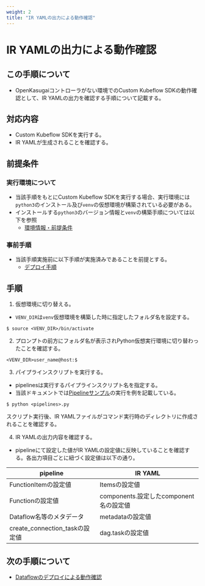 ```yaml
---
weight: 2
title: "IR YAMLの出力による動作確認"
---
```

# IR YAMLの出力による動作確認
## この手順について
* OpenKasugaiコントローラがない環境でのCustom Kubeflow SDKの動作確認として、IR YAMLの出力を確認する手順について記載する。

## 対応内容
* Custom Kubeflow SDKを実行する。
* IR YAMLが生成されることを確認する。

## 前提条件
### 実行環境について
* 当該手順をもとにCustom Kubeflow SDKを実行する場合、実行環境には`python3`のインストール及び`venv`の仮想環境が構築されている必要がある。
* インストールする`python3`のバージョン情報と`venv`の構築手順については以下を参照   
    * [環境情報・前提条件](../../../environment-information-and-prerequisites)

### 事前手順
* 当該手順実施前に以下手順が実施済みであることを前提とする。
    * [デプロイ手順](../../../deployment-procedure/)

## 手順
1. 仮想環境に切り替える。
* `VENV_DIR`は`venv`仮想環境を構築した時に指定したフォルダ名を設定する。
```
$ source <VENV_DIR>/bin/activate
```

2. プロンプトの前方にフォルダ名が表示されPython仮想実行環境に切り替わったことを確認する。
```
<VENV_DIR>user_name@host:$
```

3. パイプラインスクリプトを実行する。
* pipelinesは実行するパイプラインスクリプト名を指定する。
* 当該ドキュメントでは[Pipelineサンプル](../../../pipeline-sample)の実行を例を記載している。
```
$ python <pipelines>.py
```

スクリプト実行後、IR YAMLファイルがコマンド実行時のディレクトリに作成されることを確認する。

4. IR YAMLの出力内容を確認する。
* pipelineにて設定した値がIR YAMLの設定値に反映していることを確認する。各出力項目ごとに紐づく設定値は以下の通り。

| pipeline | IR YAML |
| -------- | ------- |
| FunctionItemの設定値 | Itemsの設定値 |
| Functionの設定値 | components.設定したcomponent名の設定値 |
| Dataflow名等のメタデータ | metadataの設定値 |
| create_connection_taskの設定値 | dag.taskの設定値 |

## 次の手順について
* [Dataflowのデプロイによる動作確認](../operation-confirmation-by-dataflow-deployment)
